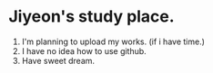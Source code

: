 #  Jiyeon's study place.

1. I'm planning to upload my works. (if i have time.)
2. I have no idea how to use github.
3. Have sweet dream. 
